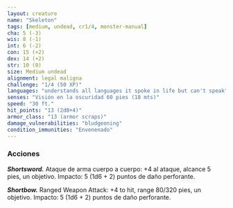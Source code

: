 ```yaml
---
layout: creature
name: "Skeleton"
tags: [medium, undead, cr1/4, monster-manual]
cha: 5 (-3)
wis: 8 (-1)
int: 6 (-2)
con: 15 (+2)
dex: 14 (+2)
str: 10 (0)
size: Medium undead
alignment: legal maligna
challenge: "1/4 (50 XP)"
languages: "understands all languages it spoke in life but can't speak"
senses: "Visión en la oscuridad 60 pies (18 mts)"
speed: "30 ft."
hit_points: "13 (2d8+4)"
armor_class: "13 (armor scraps)"
damage_vulnerabilities: "bludgeoning"
condition_immunities: "Envenenado"
---
```


### Acciones

***Shortsword.*** Ataque de arma cuerpo a cuerpo: +4 al ataque, alcance 5 pies, un objetivo. Impacto: 5 (1d6 + 2) puntos de daño perforante.

***Shortbow.*** Ranged Weapon Attack: +4 to hit, range 80/320 pies, un objetivo. Impacto: 5 (1d6 + 2) puntos de daño perforante.